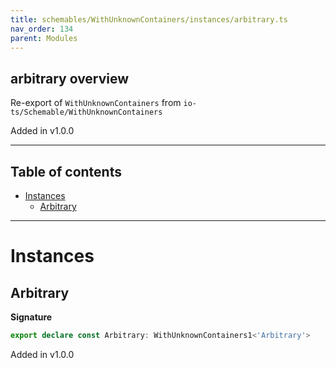 ```yaml
---
title: schemables/WithUnknownContainers/instances/arbitrary.ts
nav_order: 134
parent: Modules
---
```


## arbitrary overview

Re-export of `WithUnknownContainers` from `io-ts/Schemable/WithUnknownContainers`

Added in v1.0.0

---

<h2 class="text-delta">Table of contents</h2>

- [Instances](#instances)
  - [Arbitrary](#arbitrary)

---

# Instances

## Arbitrary

**Signature**

```ts
export declare const Arbitrary: WithUnknownContainers1<'Arbitrary'>
```

Added in v1.0.0
